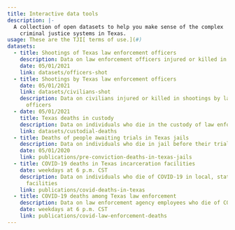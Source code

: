 ```yaml
---
title: Interactive data tools
description: |-
  A collection of open datasets to help you make sense of the complex
    criminal justice systems in Texas.
usage: These are the TJI[ terms of use.](#)
datasets:
  - title: Shootings of Texas law enforcement officers
    description: Data on law enforcement officers injured or killed in shootings
    date: 05/01/2021
    link: datasets/officers-shot
  - title: Shootings by Texas law enforcement officers
    date: 05/01/2021
    link: datasets/civilians-shot
    description: Data on civilians injured or killed in shootings by law enforcement
      officers
  - date: 05/01/2021
    title: Texas deaths in custody
    description: Data on individuals who die in the custody of law enforcement
    link: datasets/custodial-deaths
  - title: Deaths of people awaiting trials in Texas jails
    description: Data on individuals who die in jail before their trial
    date: 05/01/2020
    link: publications/pre-conviction-deaths-in-texas-jails
  - title: COVID-19 deaths in Texas incarceration facilities
    date: weekdays at 6 p.m. CST
    description: Data on individuals who die of COVID-19 in local, state and federal
      facilities
    link: publications/covid-deaths-in-texas
  - title: COVID-19 deaths among Texas law enforcement
    description: Data on law enforcement agency employees who die of COVID-19
    date: weekdays at 6 p.m. CST
    link: publications/covid-law-enforcement-deaths
---
```

